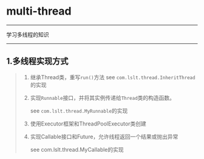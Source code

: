 # multi-thread

---
学习多线程的知识

---

## 1.多线程实现方式

> 1. 继承Thread类，重写```run()```方法 
>    see `com.lslt.thread.InheritThread`的实现
>
> 2. 实现`Runnable`接口，并将其实例传递给`Thread`类的构造函数。
>
>    see `com.lslt.thread.MyRunnable`的实现
>
> 3. 使用Executor框架和ThreadPoolExecutor类创建
>
> 4. 实现Callable接口和Future，允许线程返回一个结果或抛出异常
>
>    see com.lslt.thread.MyCallable的实现



